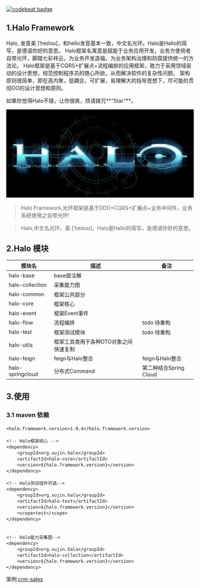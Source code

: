 [![codebeat badge](https://codebeat.co/badges/edb89c5e-9a43-4323-8e2f-0d3ca486dbb7)](https://codebeat.co/projects/github-com-softwareking-halo-master)

## 1.Halo Framework

   Halo, 发音美 [ˈheɪloʊ]，和hello发音基本一致，中文名光环。Halo是Hallo的简写，是德语你好的意思。
Halo框架名寓意是赋能于业务应用开发，业务方使用者自带光环，脚踏七彩祥云，为业务开发造福，为业务架构治理和防腐提供统一的方法论。
Halo框架是基于CQRS+扩展点+流程编排的应用框架，致力于采用领域驱动的设计思想，规范控制程序员的随心所欲，从而解决软件的复杂性问题。
架构原则很简单，即在高内聚，低耦合，可扩展，易理解大的指导思想下，尽可能的贯彻OO的设计思想和原则。

如果你觉得Halo不错，让你很爽，烦请拨冗**“Star”**。

![](/halo-docs/Halo.jpg)

> Halo Framework,光环框架是基于DDD+CQRS+扩展点+业务中间件，业务系统使用之自带光环!

> Halo,中文名光环。美 [ˈheɪloʊ]，Halo是Hallo的简写，是德语你好的意思。

## 2.Halo 模块

| 模块名 | 描述 | 备注 |
| --- | --- | --- |
| halo-base | base层注解 |  |
| halo-collection | 采集能力图 |  |
| halo-common | 框架公共部分 |  |
| halo-core | 框架核心 |  |
| halo-event | 框架Event事件 |  |
| halo-flow | 流程编排 | todo 待重构 |
| halo-test | 框架测试模块 | todo 待重构 |
| halo-utils | 框架工具类用于各种DTO对象之间快速复制 |  |
| halo-feign | feign与Halo整合 |feign与Halo整合  |
| halo-springcloud | 分布式Command |第二种结合Spring Cloud  |

## 3.使用

### 3.1 maven 依赖

```pom
<halo.framework.version>1.0.4</halo.framework.version>

<!-- Halo框架核心 -->
<dependency>
    <groupId>org.xujin.halo</groupId>
    <artifactId>halo-core</artifactId>
    <version>${halo.framework.version}</version>
</dependency>

<!-- Halo测试组件可选-->
<dependency>
    <groupId>org.xujin.halo</groupId>
    <artifactId>halo-test</artifactId>
    <version>${halo.framework.version}</version>
    <scope>test</scope>
</dependency>


<!-- Halo能力采集图-->
<dependency>
    <groupId>org.xujin.halo</groupId>
    <artifactId>halo-collection</artifactId>
    <version>${halo.framework.version}</version>
</dependency>
```

案例:[crm-sales](https://github.com/SoftwareKing/crm-sales)


